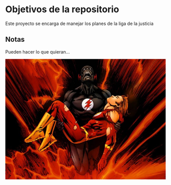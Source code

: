 # Objetivos de la repositorio

Este proyecto se encarga de manejar los planes de la liga de la justicia


## Notas
Pueden hacer lo que quieran...

![flash](https://github.com/vickman2006/udemy-heroes/blob/master/804995-blackest_flash-768x576.jpg)
